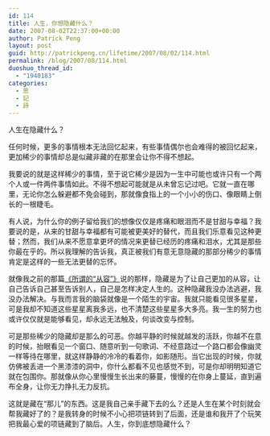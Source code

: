 ```yaml
---
id: 114
title: 人生，你想隐藏什么？
date: 2007-08-02T22:37:00+00:00
author: Patrick Peng
layout: post
guid: http://patrickpeng.cn/lifetime/2007/08/02/114.html
permalink: /blog/2007/08/114.html
duoshuo_thread_id:
  - "1940183"
categories:
  - 思
  - 記
  - 詩
---
```

<p>人生在隐藏什么？</p>  <p>任何时候，更多的事情根本无法回忆起来，有些事情偶尔也会难得的被回忆起来，更加稀少的事情却总是似藏非藏的在那里会让你不得不想起。</p>  <p>我要说的就是这样稀少的事情，至于说它稀少是因为一生中可能也或许只有一个两个人或一件两件事情如此。不得不想起可能就是从未曾忘记过吧。它就一直在哪里，无论你怎么躲避都不免会碰到，那就像食指上的一个小小的伤口、像眼睛上倒长的一根睫毛。</p>  <p>有人说，为什么你的例子留给我们的想像仅仅是疼痛和眼泪而不是甘甜与幸福？我要说的是，从来的甘甜与幸福都有可能被更美好的替代，而且我们乐意看见这种更替；然而，我们从来不愿意拿更坏的情况来更替已经历的疼痛和泪水，尤其是那些你最在乎的。所以我理解的告诉我，真正被我们有意无意隐藏的那部分稀少的事情肯定是这样的一些无法更替的忘怀。</p>  <p>就像我之前的那篇<a href="http://patrickpeng.cn/lifetime/2007/04/17/112.html" target="_blank">《所谓的“从容”》</a>说的那样，隐藏是为了让自己更加的从容，让自己告诉自己甚至告诉别人，自己是怎样决定人生的。这种隐藏我没办法逃避，我没办法解决。与我而言我的脑袋就像是一个陌生的宇宙。我就只能看见很多星星，可是我却不知道这些星星离我多远，也不清楚这些星星多大多亮。我一生的努力也或许仅仅就是能够看见，却永远无法触及，何谈改变与控制。</p>  <p>可是那些稀少的隐藏却是那么的可恶。你越平静的时候就越发的活跃，你越不在意的时候，抬眼看见一个窗口、随意听到一句歌词、不经意路过一个路口都会像幽灵一样等待在哪里，就这样静静的冷冷的看着你，如影随形。当它出现的时候，你就仿佛被丢进一个黑漆漆的洞中，你什么都看不见也感觉不到，可是你却明明知道它就在包围你。那就像从你心里慢慢生长出来的藤蔓，慢慢的在你身上蔓延，直到遍布全身，让你无力挣扎无力反抗。</p>  <p>这就是藏在“那儿”的东西。这是我自己亲手藏下去的么？还是人生在某个时刻就会帮我藏好了的？是我转身的时候不小心把项链转到了后面，还是谁和我开了个玩笑把我最心爱的项链藏到了脑后。人生，你到底想隐藏什么？</p>